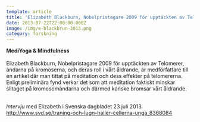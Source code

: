 ```yaml
---
template: article
title: 'Elizabeth Blackburn, Nobelpristagare 2009 för upptäckten av Telomerer'
date: 2013-07-22T22:00:00.000Z
image: /img/e-blackbrun-2013.png
category: forskning
---
```

**MediYoga & Mindfulness**<br/><br/>
Elizabeth Blackburn, Nobelpristagare 2009 för upptäckten av Telomerer, ändarna på kromoserna, och deras roll i vårt åldrande, är medförfattare till en artikel där man tittat på meditation och dess effekter på telomererna. Enligt preliminära fynd verkar det som att meditation faktiskt minskar slitaget på kromosomändarna och därmed kanske bromsar vårt åldrande.<br/><br/>

*Intervju* med Elizabeth i Svenska dagbladet 23 juli 2013.
http://www.svd.se/traning-och-lugn-haller-cellerna-unga_8368084
